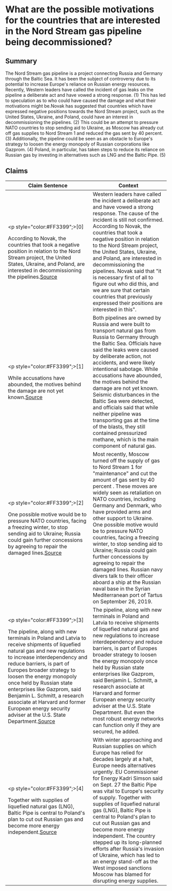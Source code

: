 # What are the possible motivations for the countries that are interested in the Nord Stream gas pipeline being decommissioned?

## Summary
The Nord Stream gas pipeline is a project connecting Russia and Germany through the Baltic Sea. It has been the subject of controversy due to its potential to increase Europe's reliance on Russian energy resources. Recently, Western leaders have called the incident of gas leaks on the pipeline a deliberate act and have vowed a strong response. (1) This has led to speculation as to who could have caused the damage and what their motivations might be.Novak has suggested that countries which have expressed negative positions towards the Nord Stream project, such as the United States, Ukraine, and Poland, could have an interest in decommissioning the pipelines. (2) This could be an attempt to pressure NATO countries to stop sending aid to Ukraine, as Moscow has already cut off gas supplies to Nord Stream 1 and reduced the gas sent by 40 percent. (3) Additionally, the pipeline could be seen as an obstacle to Europe's strategy to loosen the energy monopoly of Russian corporations like Gazprom. (4) Poland, in particular, has taken steps to reduce its reliance on Russian gas by investing in alternatives such as LNG and the Baltic Pipe. (5)

## Claims
| Claim Sentence | Context |
|---|---|
|<p style="color:#FF3399";>[0]</p>According to Novak, the countries that took a negative position in relation to the Nord Stream project, the United States, Ukraine, and Poland, are interested in decommissioning the pipelines.<a href="https://www.cnn.com/europe/live-news/russia-ukraine-war-news-10-02-22/h_abbf7d68ece5f3740799beecedcd2341" target="_blank">Source</a>| Western leaders have called the incident a deliberate act and have vowed a strong response. The cause of the incident is still not confirmed. According to Novak, the countries that took a negative position in relation to the Nord Stream project, the United States, Ukraine, and Poland, are interested in decommissioning the pipelines. Novak said that "it is necessary first of all to figure out who did this, and we are sure that certain countries that previously expressed their positions are interested in this".|
|<p style="color:#FF3399";>[1]</p>While accusations have abounded, the motives behind the damage are not yet known.<a href="https://www.universetoday.com/157996/the-methane-released-from-the-damaged-nord-stream-pipeline-is-visible-from-space/" target="_blank">Source</a>| Both pipelines are owned by Russia and were built to transport natural gas from Russia to Germany through the Baltic Sea. Officials have said the leaks were caused by deliberate action, not accidents, and were likely intentional sabotage. While accusations have abounded, the motives behind the damage are not yet known. Seismic disturbances in the Baltic Sea were detected, and officials said that while neither pipeline was transporting gas at the time of the blasts, they still contained pressurized methane, which is the main component of natural gas.|
|<p style="color:#FF3399";>[2]</p>One possible motive would be to pressure NATO countries, facing a freezing winter, to stop sending aid to Ukraine; Russia could gain further concessions by agreeing to repair the damaged lines.<a href="https://www.popularmechanics.com/military/a41412695/nord-stream-pipeline-sabotage-suspected/" target="_blank">Source</a>| Most recently, Moscow turned off the supply of gas to Nord Stream 1 for "maintenance" and cut the amount of gas sent by 40 percent . These moves are widely seen as retaliation on NATO countries, including Germany and Denmark, who have provided arms and other support to Ukraine. One possible motive would be to pressure NATO countries, facing a freezing winter, to stop sending aid to Ukraine; Russia could gain further concessions by agreeing to repair the damaged lines. Russian navy divers talk to their officer aboard a ship at the Russian naval base in the Syrian Mediterranean port of Tartus on September 26, 2019.|
|<p style="color:#FF3399";>[3]</p>The pipeline, along with new terminals in Poland and Latvia to receive shipments of liquefied natural gas and new regulations to increase interdependency and reduce barriers, is part of Europes broader strategy to loosen the energy monopoly once held by Russian state enterprises like Gazprom, said Benjamin L. Schmitt, a research associate at Harvard and former European energy security adviser at the U.S. State Department.<a href="https://www.nytimes.com/2022/10/01/business/baltic-pipe-nord-stream.html" target="_blank">Source</a>| The pipeline, along with new terminals in Poland and Latvia to receive shipments of liquefied natural gas and new regulations to increase interdependency and reduce barriers, is part of Europes broader strategy to loosen the energy monopoly once held by Russian state enterprises like Gazprom, said Benjamin L. Schmitt, a research associate at Harvard and former European energy security adviser at the U.S. State Department. But even the most robust energy networks can function only if they are secured, he added.|
|<p style="color:#FF3399";>[4]</p>Together with supplies of liquefied natural gas (LNG), Baltic Pipe is central to Poland's plan to cut out Russian gas and become more energy independent.<a href="https://www.reuters.com/business/energy/baltic-pipe-gas-calms-european-nerves-over-russian-shortfall-2022-10-07/" target="_blank">Source</a>| With winter approaching and Russian supplies on which Europe has relied for decades largely at a halt, Europe needs alternatives urgently. EU Commissioner for Energy Kadri Simson said on Sept. 27 the Baltic Pipe was vital to Europe's security of supply. Together with supplies of liquefied natural gas (LNG), Baltic Pipe is central to Poland's plan to cut out Russian gas and become more energy independent. The country stepped up its long-planned efforts after Russia's invasion of Ukraine, which has led to an energy stand-off as the West imposed sanctions Moscow has blamed for disrupting energy supplies.|
